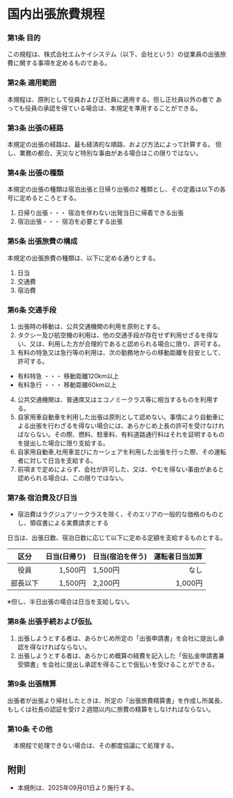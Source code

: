 # 国内出張旅費規程

### 第1条 目的
この規程は、株式会社エムケイシステム（以下、会社という）の従業員の出張旅費に関する事項を定めるものである。

### 第2条 適用範囲
本規程は、原則として役員および正社員に適用する。但し正社員以外の者で
あっても役員の承認を得ている場合は、本規定を準用することができる。

### 第3条 出張の経路
本規定の出張の経路は、最も経済的な順路、および方法によって計算する。
但し、業務の都合、天災など特別な事由がある場合はこの限りではない。

### 第4条 出張の種類

本規定の出張の種類は宿泊出張と日帰り出張の2 種類とし、その定義は以下の各号に定めるところとする。

1. 日帰り出張・・・  宿泊を伴わない出発当日に帰着できる出張
1. 宿泊出張・・・ 宿泊を必要とする出張

### 第5条 出張旅費の構成
本規定の出張旅費の種類は、以下に定める通りとする。

1. 日当
1. 交通費
1. 宿泊費

### 第6条 交通手段

1. 出張時の移動は、公共交通機関の利用を原則とする。
2.  タクシー及び航空機の利用は、他の交通手段が存在せず利用せざるを得ない、又は、利用した方が合理的であると認められる場合に限り、許可する。
3.   有料の特急又は急行等の利用は、次の勤務地からの移動距離を目安として、許可する。
  - 有料特急 ・・・ 移動距離120km以上
  - 有料急行 ・・・ 移動距離60km以上
4.   公共交通機関は、普通席又はエコノミークラス等に相当するものを利用する。
5. 自家用車自動車を利用した出張は原則として認めない。事情により自動車による出張を行わざるを得ない場合には、あらかじめ上長の許可を受けなければならない。その際、燃料、駐車料、有料道路通行料はそれを証明するものを提出した場合に限り支給する。
6. 自家用自動車,社用車並びにカーシェアを利用した出張を行った際、その運転者に対して日当を支給する。
7.   前項まで定めによらず、会社が許可した、又は、やむを得ない事由があると認められる場合は、この限りではない。

### 第7条 宿泊費及び日当

- 宿泊費はラグジュアリークラスを除く、そのエリアの一般的な価格のものとし、領収書による実費請求とする

日当は、出張日数、宿泊日数に応じて以下に定める定額を支給するものとする。

|   区分   	|   日当(日帰り) | 日当(宿泊を伴う)  	|  運転者日当加算 	|
|:--------:	| -------:	| --------------------- | --------:	|
| 役員     	| 1,500円 	| 1,500円 	            | なし 	|
| 部長以下 	| 1,500円 	| 2,200円               | 1,000円 	|

※但し、半日出張の場合は日当を支給しない。

### 第8条 出張手続および仮払
1. 出張しようとする者は、あらかじめ所定の「出張申請書」を会社に提出し承認を得なければならない。
1. 出張しようとする者は、あらかじめ概算の経費を記入した「仮払金申請書兼受領書」を会社に提出し承認を得ることで仮払いを受けることができる。

### 第9条 出張精算
出張者が出張より帰社したときは、所定の「出張旅費精算書」を作成し所属長、もしくは社長の認証を受け２週間以内に旅費の精算をしなければならない。

### 第10条 その他
　本規程で処理できない場合は、その都度協議にて処理する。

## 附則

- 本規則は、2025年09月01日より施行する。
